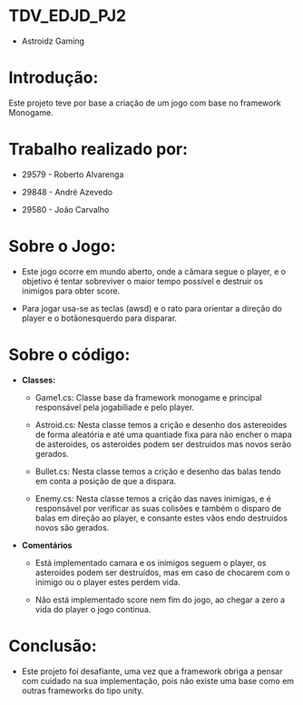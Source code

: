 # TDV_EDJD_PJ2

- Astroidz Gaming

# Introdução:

Este projeto teve por base a criação de um jogo com base no framework Monogame.

# Trabalho realizado por:

- 29579 - Roberto Alvarenga

- 29848 - André Azevedo

- 29580 - João Carvalho

# Sobre o Jogo:

- Este jogo ocorre em mundo aberto, onde a câmara segue o player, e o objetivo é tentar sobreviver o maior tempo possível e destruir os inimigos para obter score.

- Para jogar usa-se as teclas (awsd) e o rato para orientar a direção do player e o botãonesquerdo para disparar.   


# Sobre o código:

- **Classes:**

	- Game1.cs: Classe base da framework monogame e principal responsável pela jogabiliade e pelo player.
	
	- Astroid.cs: Nesta classe temos a crição e desenho dos astereoides de forma aleatória e até uma quantiade fixa para não encher o mapa de asteroides, os asteroides podem ser destruidos mas novos serão gerados.
	
	- Bullet.cs: Nesta classe temos a crição e desenho das balas tendo em conta a posição de que a dispara.
	
	- Enemy.cs: Nesta classe temos a crição das naves inimigas, e é responsável por verificar as suas colisões e também o disparo de balas em direção ao player, e consante estes vãos endo destruidos novos são gerados.
	

- **Comentários**
	
	- Está implementado camara e os inimigos seguem o player, os asteroides podem ser destruídos, mas em caso de chocarem com o inimigo ou o player estes perdem vida.  
	
	- Não está implementado score nem fim do jogo, ao chegar a zero a vida do player o jogo continua.

# Conclusão:

- Este projeto foi desafiante, uma vez que a framework obriga a pensar com cuidado na sua implementação, pois não existe uma base como em outras frameworks do tipo unity. 

 